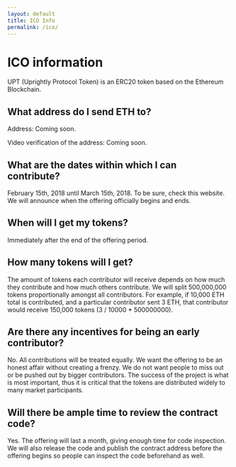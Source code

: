 ```yaml
---
layout: default
title: ICO Info
permalink: /ico/
---
```


# ICO information

UPT (Uprightly Protocol Token) is an ERC20 token based on the Ethereum Blockchain.

## What address do I send ETH to?

Address: Coming soon.

Video verification of the address: Coming soon.

## What are the dates within which I can contribute?

February 15th, 2018 until March 15th, 2018. To be sure, check this website. We will announce when the offering officially begins and ends.

## When will I get my tokens?

Immediately after the end of the offering period.

## How many tokens will I get?

The amount of tokens each contributor will receive depends on how much they contribute and how much others contribute. We will split 500,000,000 tokens proportionally amongst all contributors. For example, if 10,000 ETH total is contributed, and a particular contributor sent 3 ETH, that contributor would receive 150,000 tokens (3 / 10000 * 500000000).

## Are there any incentives for being an early contributor?

No. All contributions will be treated equally. We want the offering to be an honest affair without creating a frenzy. We do not want people to miss out or be pushed out by bigger contributors. The success of the project is what is most important, thus it is critical that the tokens are distributed widely to many market participants.

## Will there be ample time to review the contract code?

Yes. The offering will last a month, giving enough time for code inspection. We will also release the code and publish the contract address before the offering begins so people can inspect the code beforehand as well.
